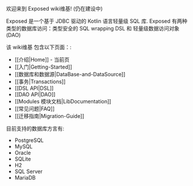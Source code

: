 欢迎来到 Exposed wiki维基! (仍在建设中)

Exposed 是一个基于 JDBC 驱动的 Kotlin 语言轻量级 SQL 库.
Exposed 有两种类型的数据库访问：类型安全的 SQL wrapping DSL 和 轻量级数据访问对象 (DAO)

该 wiki维基 包含以下页面：:

  * [[介绍|Home]] - 当前页
  * [[入门|Getting-Started]]
  * [[数据库和数据源|DataBase-and-DataSource]]
  * [[事务|Transactions]]
  * [[DSL API|DSL]]
  * [[DAO API|DAO]]
  * [[Modules 模块文档|LibDocumentation]]
  * [[常见问题|FAQ]]
  * [[迁移指南|Migration-Guide]]


目前支持的数据库方言有:

* PostgreSQL
* MySQL
* Oracle
* SQLite  
* H2
* SQL Server
* MariaDB
